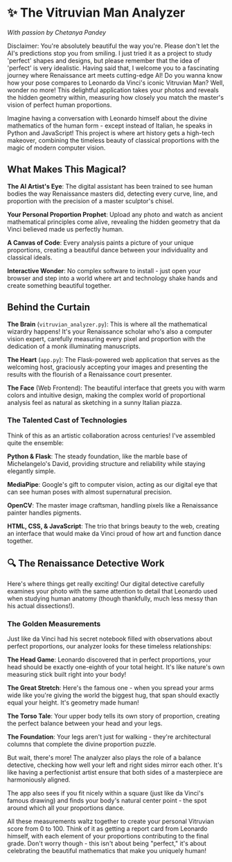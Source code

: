 # ✨ The Vitruvian Man Analyzer

*With passion by Chetanya Pandey*

Disclaimer: You're absolutely beautiful the way you're. Please don't let the AI's predictions stop you from smiling. I just tried it as a project to study 'perfect' shapes and designs, but please remember that the idea of 'perfect' is very idealistic. Having said that, I welcome you to a fascinating journey where Renaissance art meets cutting-edge AI! Do you wanna know how your pose compares to Leonardo da Vinci's iconic Vitruvian Man? Well, wonder no more! This delightful application takes your photos and reveals the hidden geometry within, measuring how closely you match the master's vision of perfect human proportions.

Imagine having a conversation with Leonardo himself about the divine mathematics of the human form - except instead of Italian, he speaks in Python and JavaScript! This project is where art history gets a high-tech makeover, combining the timeless beauty of classical proportions with the magic of modern computer vision.

## What Makes This Magical?


**The AI Artist's Eye**: The digital assistant has been trained to see human bodies the way Renaissance masters did, detecting every curve, line, and proportion with the precision of a master sculptor's chisel.

**Your Personal Proportion Prophet**: Upload any photo and watch as ancient mathematical principles come alive, revealing the hidden geometry that da Vinci believed made us perfectly human.

**A Canvas of Code**: Every analysis paints a picture of your unique proportions, creating a beautiful dance between your individuality and classical ideals.

**Interactive Wonder**: No complex software to install - just open your browser and step into a world where art and technology shake hands and create something beautiful together.

## Behind the Curtain


**The Brain** (`vitruvian_analyzer.py`): This is where all the mathematical wizardry happens! It's your Renaissance scholar who's also a computer vision expert, carefully measuring every pixel and proportion with the dedication of a monk illuminating manuscripts.

**The Heart** (`app.py`): The Flask-powered web application that serves as the welcoming host, graciously accepting your images and presenting the results with the flourish of a Renaissance court presenter.

**The Face** (Web Frontend): The beautiful interface that greets you with warm colors and intuitive design, making the complex world of proportional analysis feel as natural as sketching in a sunny Italian piazza.

### The Talented Cast of Technologies

Think of this as an artistic collaboration across centuries! I've assembled quite the ensemble:

**Python & Flask**: The steady foundation, like the marble base of Michelangelo's David, providing structure and reliability while staying elegantly simple.

**MediaPipe**: Google's gift to computer vision, acting as our digital eye that can see human poses with almost supernatural precision.

**OpenCV**: The master image craftsman, handling pixels like a Renaissance painter handles pigments.

**HTML, CSS, & JavaScript**: The trio that brings beauty to the web, creating an interface that would make da Vinci proud of how art and function dance together.

## 🔍 The Renaissance Detective Work

Here's where things get really exciting! Our digital detective carefully examines your photo with the same attention to detail that Leonardo used when studying human anatomy (though thankfully, much less messy than his actual dissections!).

### The Golden Measurements

Just like da Vinci had his secret notebook filled with observations about perfect proportions, our analyzer looks for these timeless relationships:

**The Head Game**: Leonardo discovered that in perfect proportions, your head should be exactly one-eighth of your total height. It's like nature's own measuring stick built right into your body!

**The Great Stretch**: Here's the famous one - when you spread your arms wide like you're giving the world the biggest hug, that span should exactly equal your height. It's geometry made human!

**The Torso Tale**: Your upper body tells its own story of proportion, creating the perfect balance between your head and your legs.

**The Foundation**: Your legs aren't just for walking - they're architectural columns that complete the divine proportion puzzle.


But wait, there's more! The analyzer also plays the role of a balance detective, checking how well your left and right sides mirror each other. It's like having a perfectionist artist ensure that both sides of a masterpiece are harmoniously aligned.

The app also sees if you fit nicely within a square (just like da Vinci's famous drawing) and finds your body's natural center point - the spot around which all your proportions dance.


All these measurements waltz together to create your personal Vitruvian score from 0 to 100. Think of it as getting a report card from Leonardo himself, with each element of your proportions contributing to the final grade. Don't worry though - this isn't about being "perfect," it's about celebrating the beautiful mathematics that make you uniquely human!
